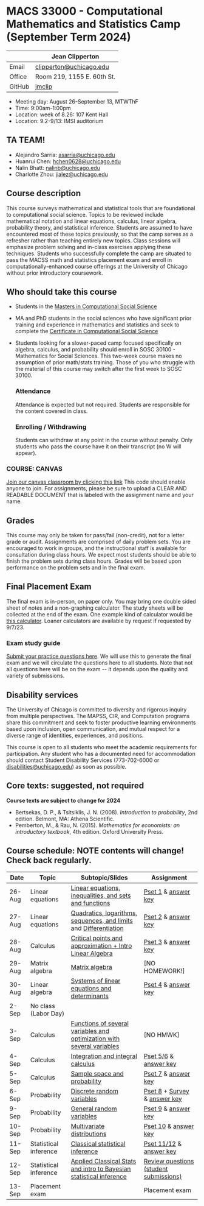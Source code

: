 # MACS 33000 - Computational Mathematics and Statistics Camp (September Term 2024)

|  | Jean Clipperton|
|-|-|
| Email | clipperton@uchicago.edu |
| Office | Room 219, 1155 E. 60th St. |
| GitHub | [jmclip](https://github.com/jmclip) |

* Meeting day: August 26-September 13, MTWThF
* Time: 9:00am-1:00pm
* Location: week of 8.26: 107 Kent Hall
* Location: 9.2-9/13: IMSI auditorium


## TA TEAM!
* Alejandro Sarria: asarria@uchicago.edu	
* Huanrui Chen: hchen0628@uchicago.edu		
* Nalin Bhatt: nalinb@uchicago.edu		
* Charlotte Zhou: jialez@uchicago.edu		

## Course description

This course surveys mathematical and statistical tools that are foundational to computational social science. Topics to be reviewed include mathematical notation and linear equations, calculus, linear algebra, probability theory, and statistical inference. Students are assumed to have encountered most of these topics previously, so that the camp serves as a refresher rather than teaching entirely new topics. Class sessions will emphasize problem solving and in-class exercises applying these techniques. Students who successfully complete the camp are situated to pass the MACSS math and statistics placement exam and enroll in computationally-enhanced course offerings at the University of Chicago without prior introductory coursework.

## Who should take this course

* Students in the [Masters in Computational Social Science](https://macss.uchicago.edu/)
* MA and PhD students in the social sciences who have significant prior training and experience in mathematics and statistics and seek to complete the [Certificate in Computational Social Science](https://macss.uchicago.edu/programs-of-study/certificate)
* Students looking for a slower-paced camp focused specifically on algebra, calculus, and probability should enroll in SOSC 30100 - Mathematics for Social Sciences. This two-week course makes no assumption of prior math/stats training. Those of you who struggle with the material of this course may switch after the first week to SOSC 30100.

  ### Attendance
  Attendance is expected but not required. Students are responsible for the content covered in class.

  ### Enrolling / Withdrawing
  Students can withdraw at any point in the course without penalty. Only students who pass the course have it on their transcript (no W will appear). 


### COURSE: CANVAS
[Join our canvas classroom by clicking this link](https://canvas.uchicago.edu/enroll/WCWJRE) This code should enable anyone to join. For assignments, please be sure to upload a CLEAR AND READABLE DOCUMENT that is labeled with the assignment name and your name. 

## Grades

This course may only be taken for pass/fail (non-credit), not for a letter grade or audit. Assignments are comprised of daily problem sets. You are encouraged to work in groups, and the instructional staff is available for consultation during class hours. We expect most students should be able to finish the problem sets during class hours. Grades will be based upon performance on the problem sets and in the final exam.

## Final Placement Exam
The final exam is in-person, on paper only. You may bring one double sided sheet of notes and a non-graphing calculator. The study sheets will be collected at the end of the exam. One example kind of calculator would be [this calculator](https://www.target.com/p/texas-instruments-ti-30xa-scientific-calculator/-/A-14769313). Loaner calculators are available by request if requested by 9/7/23. 

### Exam study guide
[Submit your practice questions here](https://forms.gle/FGmpjwDpHw5mVyVp6). We will use this to generate the final exam and we will circulate the questions here to all students. Note that not all questions here will be on the exam -- it depends upon the quality and variety of submissions. 

## Disability services

The University of Chicago is committed to diversity and rigorous inquiry from multiple perspectives. The MAPSS, CIR, and Computation programs share this commitment and seek to foster productive learning environments based upon inclusion, open communication, and mutual respect for a diverse range of identities, experiences, and positions.

This course is open to all students who meet the academic requirements for participation. Any student who has a documented need for accommodation should contact Student Disability Services (773-702-6000 or [disabilities@uchicago.edu](mailto:disabilities@uchicago.edu)) as soon as possible.

## Core texts: suggested, not required

**Course texts are subject to change for 2024**

* Bertsekas, D. P., & Tsitsiklis, J. N. (2008). *Introduction to probability*, 2nd edition. Belmont, MA: Athena Scientific.
* Pemberton, M., & Rau, N. (2015). *Mathematics for economists: an introductory textbook*, 4th edition. Oxford University Press.

## Course schedule: NOTE contents will change! Check back regularly.

| Date | Topic | Subtopic/Slides | Assignment
|-|-|-|-|
| 26-Aug | Linear equations | [Linear equations, inequalities, and sets and functions](https://jmclip.github.io/MACSS_math_camp/01-functions-sets.html) | [Pset 1](https://github.com/jmclip/MACSS_math_camp/blob/master/problem_sets/01-functions-sets.pdf) & [answer key](solutions/Pset1Solutions.pdf)
| 27-Aug | Linear equations | [Quadratics, logarithms, sequences, and limits](https://jmclip.github.io/MACSS_math_camp/02-sequences-limits.html) and [Differentiation](https://jmclip.github.io/MACSS_math_camp/03-differentiation.html)  | [Pset 2](https://github.com/jmclip/MACSS_math_camp/blob/master/problem_sets/02-seq-limits-critical-points.pdf) & [answer key](solutions/Pset2Solutions.pdf)
| 28-Aug | Calculus | [Critical points and approximation + Intro Linear Algebra](https://jmclip.github.io/MACSS_math_camp/04-critical-points.html) | [Pset 3](https://github.com/jmclip/MACSS_math_camp/blob/master/problem_sets/03-critical-points.pdf) & [answer key](solutions/Pset3Solutions.pdf)
| 29-Aug | Matrix algebra | [Matrix algebra](https://jmclip.github.io/MACSS_math_camp/05-matrix-algebra.html) | [NO HOMEWORK!]
| 30-Aug | Linear algebra  |  [Systems of linear equations and determinants](https://jmclip.github.io/MACSS_math_camp/06-matrix-inversion-decomposition.html) | [Pset 4](https://github.com/jmclip/MACSS_math_camp/blob/master/problem_sets/04-linear-algebra.pdf) & [answer key](solutions/Pset4Solutions.pdf)
| 2-Sep | No class (Labor Day) |  | 
| 3-Sep | Calculus |[Functions of several variables and optimization with several variables](https://jmclip.github.io/MACSS_math_camp/07-multivariable-differentiation.html)| [NO HMWK]
| 4-Sep | Calculus | [Integration and integral calculus](https://jmclip.github.io/MACSS_math_camp/08-integration.html) | [Pset 5/6](https://github.com/jmclip/MACSS_math_camp/blob/master/problem_sets/05-06-diff-integration.pdf) & [answer key](solutions/pset5n6___answer_key.pdf)
| 5-Sep | Calculus |  [Sample space and probability](https://jmclip.github.io/MACSS_math_camp/09-sample-space-probability.html)| [Pset 7](https://github.com/jmclip/MACSS_math_camp/blob/master/problem_sets/07-sample-space-probability2.pdf) & [answer key](solutions/pset7___answer_key.pdf)
| 6-Sep | Probability | [Discrete random variables](https://jmclip.github.io/MACSS_math_camp/10-discrete-random-vars2.html)  | [Pset 8](https://github.com/jmclip/MACSS_math_camp/blob/master/problem_sets/08-discrete-random-variables2.pdf) + [Survey](https://forms.gle/8qmgAjFTzWRVRPh29) & [answer key](solutions/pset8___answer_key.pdf)
| 9-Sep | Probability | [General random variables](https://jmclip.github.io/MACSS_math_camp/11-general-random-vars.html)| [Pset 9](https://github.com/jmclip/MACSS_math_camp/blob/master/problem_sets/09-general-random-variables.pdf) & [answer key](solutions/pset9___answer_key.pdf)
| 10-Sep | Probability | [Multivariate distributions](https://jmclip.github.io/MACSS_math_camp/12-multivariate-pdf.html)  | [Pset 10](https://github.com/jmclip/MACSS_math_camp/blob/master/problem_sets/10-multivariate-pdf.pdf) & [answer key](solutions/pset10___answer_key.pdf)
| 11-Sep | Statistical inference  | [Classical statistical inference](https://jmclip.github.io/MACSS_math_camp/13-frequentist-inference.html)| [Pset 11/12](https://github.com/jmclip/MACSS_math_camp/blob/master/problem_sets/11-12-frequentist-inference.pdf) & [answer key](solutions/pset11n12___answer_key.pdf)
| 12-Sep | Statistical inference | [Applied Classical Stats and intro to Bayesian statistical inference](https://jmclip.github.io/MACSS_math_camp/14-classical-applied.html) | [Review questions (student submissions)](https://docs.google.com/spreadsheets/d/1GB8BQoK4pZgne3_kgWOgYHYH_ScUGQ4awsMSUsIPO3k/edit?usp=sharing)
| 13-Sep | Placement exam |  | Placement exam
